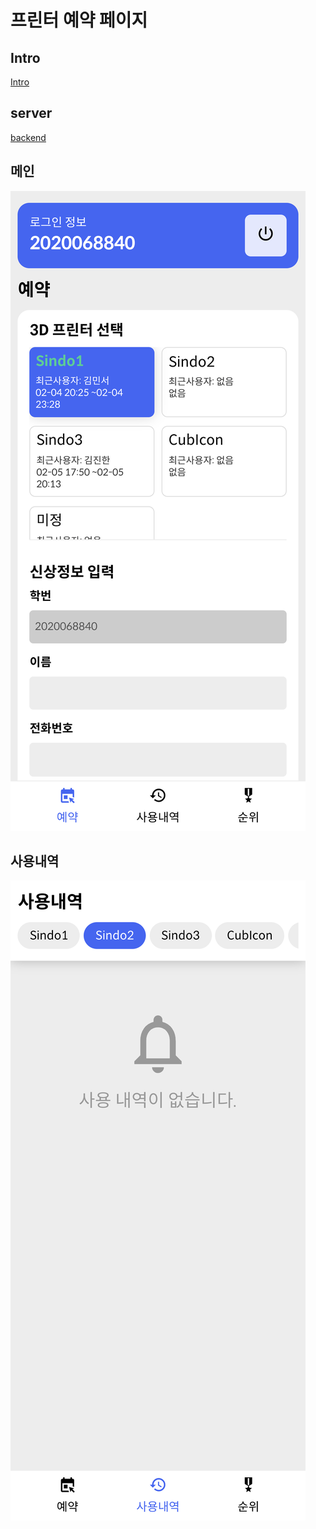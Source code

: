 # 프린터 예약 페이지
## Intro
[Intro](https://www.notion.so/ggdww/3D-c6d5a591890f4428b193900ebd4dd5ba)
## server
[backend](https://github.com/dawan0111/schedule-printer-backend)

## 메인
![메인페이지](./assets/main.png "메인페이지")
## 사용내역
![사용내역](./assets/history.png "사용내역")
